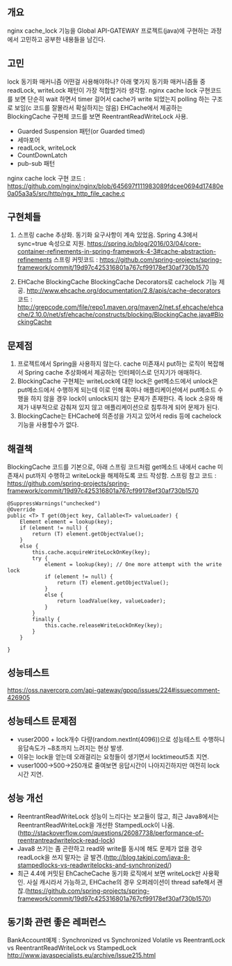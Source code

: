## 개요
nginx cache_lock 기능을 Global API-GATEWAY 프로젝트(java)에 구현하는 과정에서 고민하고 공부한 내용들을 남긴다.

## 고민
lock 동기화 매커니즘 어떤걸 사용해야하나? 아래 몇가지 동기화 매커니즘들 중 readLock, writeLock 패턴이 가장 적합할거라 생각함.
nginx cache lock 구현코드를 보면 단순히 wait 하면서 timer 걸어서 cache가 write 되었는지 polling 하는 구조로 보임(c 코드를 잘몰라서 확실하지는 않음)
EHCache에서 제공하는 BlockingCache 구현체 코드를 보면 ReentrantReadWriteLock 사용.

* Guarded Suspension 패턴(or Guarded timed)
* 세마포어
* readLock, writeLock
* CountDownLatch
* pub-sub 패턴

nginx cache lock 구현 코드 : https://github.com/nginx/nginx/blob/645697f111983089fdcee0694d17480e0a05a3a5/src/http/ngx_http_file_cache.c

## 구현체들
1. 스프링 cache 추상화.
 동기화 요구사항이 계속 있었음. Spring 4.3에서 sync=true 속성으로 지원. https://spring.io/blog/2016/03/04/core-container-refinements-in-spring-framework-4-3#cache-abstraction-refinements
 스프링 커밋코드 : https://github.com/spring-projects/spring-framework/commit/19d97c425316801a767cf99178ef30af730b1570

2. EHCache BlockingCache
 BlockingCache Decorators로 cachelock 기능 제공. http://www.ehcache.org/documentation/2.8/apis/cache-decorators
 코드 : http://grepcode.com/file/repo1.maven.org/maven2/net.sf.ehcache/ehcache/2.10.0/net/sf/ehcache/constructs/blocking/BlockingCache.java#BlockingCache

## 문제점
1. 프로젝트에서 Spring을 사용하지 않는다. cache 미존재시 put하는 로직이 복잡해서 Spring cache 추상화에서 제공하는 인터페이스로 던지기가 애매하다.
2. BlockingCache 구현체는 writeLock에 대한 lock은 get메소드에서 unlock은 put메소드에서 수행하게 되는데 이로 인해 혹여나 애플리케이션에서 put메소드 수행을 하지 않을 경우 lock이 unlock되지 않는 문제가 존재한다.
즉 lock 소유와 해제가 내부적으로 감춰져 있지 않고 애플리케이션으로 침투하게 되어 문제가 된다.
3. BlockingCache는 EHCache에 의존성을 가지고 있어서 redis 등에 cachelock 기능을 사용할수가 없다.

## 해결책
BlockingCache 코드를 기본으로, 아래 스프링 코드처럼 get메소드 내에서 cache 미존재시 put까지 수행하고 writeLock을 해제하도록 코드 작성함.
스프링 참고 코드 : https://github.com/spring-projects/spring-framework/commit/19d97c425316801a767cf99178ef30af730b1570
```
@SuppressWarnings("unchecked")
@Override
public <T> T get(Object key, Callable<T> valueLoader) {
	Element element = lookup(key);
	if (element != null) {
		return (T) element.getObjectValue();
	}
	else {
		this.cache.acquireWriteLockOnKey(key);
		try {
			element = lookup(key); // One more attempt with the write lock
			if (element != null) {
				return (T) element.getObjectValue();
			}
			else {
				return loadValue(key, valueLoader);
			}
		}
		finally {
			this.cache.releaseWriteLockOnKey(key);
		}
	}

}
```

## 성능테스트
https://oss.navercorp.com/api-gateway/gpop/issues/224#issuecomment-426905

## 성능테스트 문제점
* vuser2000 + lock개수 다량(random.nextInt(4096))으로 성능테스트 수행하니 응답속도가 ~8초까지 느려지는 현상 발생.
* 이유는 lock을 얻는데 오래걸리는 요청들이 생기면서 locktimeout5초 지연.
* vuser1000->500->250개로 줄여보면 응답시간이 나아지긴하지만 여전히 lock 시간 지연.

## 성능 개선
* ReentrantReadWriteLock 성능이 느리다는 보고들이 많고, 최근 Java8에서는 ReentrantReadWriteLock을 개선한 StampedLock이 나옴.(http://stackoverflow.com/questions/26087738/performance-of-reentrantreadwritelock-read-lock)
* Java8 쓰기는 좀 곤란하고 read와 write를 동시에 해도 문제가 없을 경우 readLock을 쓰지 말자는 글 발견.(http://blog.takipi.com/java-8-stampedlocks-vs-readwritelocks-and-synchronized/)
* 최근 4.4에 커밋된 EhCacheCache 동기화 로직에서 보면 writeLock만 사용확인. 사실 캐시라서 가능하고, EHCache의 경우 오퍼레이션이 thread safe해서 괜찮.(https://github.com/spring-projects/spring-framework/commit/19d97c425316801a767cf99178ef30af730b1570)


## 동기화 관련 좋은 레퍼런스
BankAccount예제 : Synchronized vs Synchronized Volatile vs ReentrantLock vs ReentrantReadWriteLock vs StampedLock 
http://www.javaspecialists.eu/archive/Issue215.html
